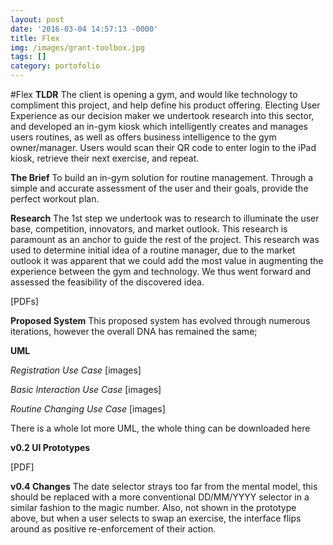 ```yaml
---
layout: post
date: '2016-03-04 14:57:13 -0000'
title: Flex
img: /images/grant-toolbox.jpg
tags: []
category: portofolio
---
```

#Flex
__TLDR__ 
The client is opening a gym, and would like technology to compliment this project, and help define his product offering. Electing User Experience as our decision maker we undertook research into this sector, and developed an in-gym kiosk which intelligently creates and manages users routines, as well as offers business intelligence to the gym owner/manager. Users would scan their QR code to enter login to the iPad kiosk, retrieve their next exercise, and repeat.

__The Brief__ 
To build an in-gym solution for routine management. Through a simple and accurate assessment of the user and their goals, provide the perfect workout plan.

__Research__
The 1st step we undertook was to research to illuminate the user base, competition, innovators, and market outlook. This research is paramount as an anchor to guide the rest of the project. This research was used to determine initial idea of a routine manager, due to the market outlook it was apparent that we could add the most value in augmenting the experience between the gym and technology. We thus went forward and assessed the feasibility of the discovered idea.

[PDFs]

__Proposed System__
 This proposed system has evolved through numerous iterations, however the overall DNA has remained the same;
 
 __UML__
 
 _Registration Use Case_
 [images]
 
 _Basic Interaction Use Case_
 [images]
 
 _Routine Changing Use Case_
 [images]
 
 There is a whole lot more UML, the whole thing can be downloaded here
 
 __v0.2 UI Prototypes__
 
 [PDF]
 
 __v0.4 Changes__
 The date selector strays too far from the mental model, this should be replaced with a more conventional DD/MM/YYYY selector in a similar fashion to the magic number. Also, not shown in the prototype above, but when a user selects to swap an exercise, the interface flips around as positive re-enforcement of their action.
